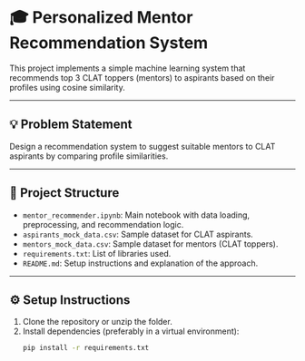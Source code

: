 # 🎓 Personalized Mentor Recommendation System

This project implements a simple machine learning system that recommends top 3 CLAT toppers (mentors) to aspirants based on their profiles using cosine similarity.

---

## 💡 Problem Statement

Design a recommendation system to suggest suitable mentors to CLAT aspirants by comparing profile similarities.

---

## 📂 Project Structure

- `mentor_recommender.ipynb`: Main notebook with data loading, preprocessing, and recommendation logic.
- `aspirants_mock_data.csv`: Sample dataset for CLAT aspirants.
- `mentors_mock_data.csv`: Sample dataset for mentors (CLAT toppers).
- `requirements.txt`: List of libraries used.
- `README.md`: Setup instructions and explanation of the approach.

---

## ⚙️ Setup Instructions

1. Clone the repository or unzip the folder.
2. Install dependencies (preferably in a virtual environment):
   ```bash
   pip install -r requirements.txt
